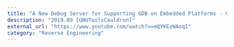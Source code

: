 ```yaml
---
title: "A New Debug Server for Supporting GDB on Embedded Platforms - GNU Tools Cauldron 2019"
description: "2019.09 [GNUToolsCauldron]"
external_url: "https://www.youtube.com/watch?v=mQYKEzWAoqI"
category: "Reverse Engineering"
---
```

